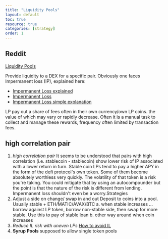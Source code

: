 ```yaml
---
title: "Liquidity Pools"
layout: default
toc: true
resource: true
categories: [strategy]
order: 1
---
```

## Reddit
[Liquidity Pools](https://www.reddit.com/r/CryptoCurrency/comments/mfk2oi/defi_explained_liquidity_pools/ "Source on  reddit")

Provide liquidity to a DEX for a specific pair. Obviously one faces Impermanent loss (IP), explained here:
* [Impermanent Loss explained](https://finematics.com/impermanent-loss-explained/)
* [Impermanent Loss](https://3commas.io/academy/articles/impermanent-loss-explained)
* [Impermanent Loss simple explanation](https://3commas.io/academy/articles/impermanent-loss-explained)

LP pay out a share of fees often in their own currency/own LP coins.  the value of which may vary or rapidly decrease. Often it is a manual task to collect and manage these rewards, frequency often limited by transaction fees.

##  high correlation pair
1. *high correlation pair*
It seems to be understood that pairs with high correlation (i.e. stablecoin - stablecoin) show lower risk of IP associated with a lower return in turn.
Stable coin LPs tend to pay a higher APY in the form of the defi protocol's own token. Some of them become absolutely worthless very quickly. The volatility of that token is a risk you're taking. You could mitigate that by using an autocompounder but the point is that the nature of the risk is different from lending. Impermanent loss shouldn't even be a worry.Strategies
2. Adjust a side on change/ swap in and out
Deposit to coins into a pool. Usually stable + ETH/MATIC/AVAX/BTC
  a. when stable increases … borrow against LP token, borrow non-stable side, then swap for more stable. Use this to pay of stable loan
  b. other way around when coin increases
3. _Reduce IL risk with uneven LPs_
  [How to avoid IL](https://newsletter.banklesshq.com/p/how-to-avoid-impermanent-loss)
4. **Syrup Pools**
    supposed to allow single token pools
